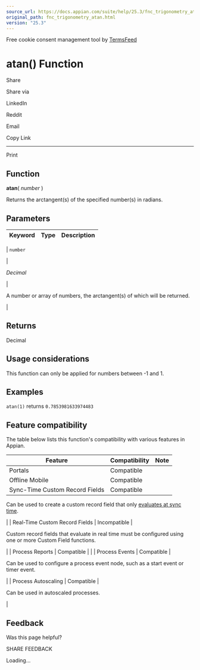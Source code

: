 ```yaml
---
source_url: https://docs.appian.com/suite/help/25.3/fnc_trigonometry_atan.html
original_path: fnc_trigonometry_atan.html
version: "25.3"
---
```


Free cookie consent management tool by [TermsFeed](https://www.termsfeed.com/)

# atan() Function

Share

Share via

LinkedIn

Reddit

Email

Copy Link

* * *

Print

## Function

**atan**( _number_ )

Returns the arctangent(s) of the specified number(s) in radians.

## Parameters

| Keyword | Type | Description |
| --- | --- | --- |
|
`number`

 |

_Decimal_

 |

A number or array of numbers, the arctangent(s) of which will be returned.

 |

## Returns

Decimal

## Usage considerations

This function can only be applied for numbers between -1 and 1.

## Examples

`atan(1)` returns `0.7853981633974483`

## Feature compatibility

The table below lists this function's compatibility with various features in Appian.

| Feature | Compatibility | Note |
| --- | --- | --- |
| Portals | Compatible |  |
| Offline Mobile | Compatible |  |
| Sync-Time Custom Record Fields | Compatible |
Can be used to create a custom record field that only [evaluates at sync time](custom-record-fields.html#prodlink-sync-time-evaluations).

 |
| Real-Time Custom Record Fields | Incompatible |

Custom record fields that evaluate in real time must be configured using one or more Custom Field functions.

 |
| Process Reports | Compatible |  |
| Process Events | Compatible |

Can be used to configure a process event node, such as a start event or timer event.

 |
| Process Autoscaling | Compatible |

Can be used in autoscaled processes.

 |

## Feedback

Was this page helpful?

SHARE FEEDBACK

Loading...
